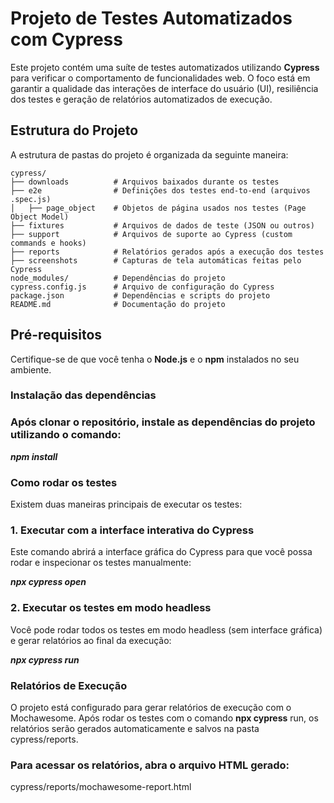 # Projeto de Testes Automatizados com Cypress

Este projeto contém uma suíte de testes automatizados utilizando **Cypress** para verificar o comportamento de funcionalidades web. O foco está em garantir a qualidade das interações de interface do usuário (UI), resiliência dos testes e geração de relatórios automatizados de execução.

## Estrutura do Projeto

A estrutura de pastas do projeto é organizada da seguinte maneira:
```
cypress/
├── downloads          # Arquivos baixados durante os testes
├── e2e                # Definições dos testes end-to-end (arquivos .spec.js)
│   ├── page_object    # Objetos de página usados nos testes (Page Object Model)
├── fixtures           # Arquivos de dados de teste (JSON ou outros)
├── support            # Arquivos de suporte ao Cypress (custom commands e hooks)
├── reports            # Relatórios gerados após a execução dos testes
├── screenshots        # Capturas de tela automáticas feitas pelo Cypress
node_modules/          # Dependências do projeto
cypress.config.js      # Arquivo de configuração do Cypress
package.json           # Dependências e scripts do projeto
README.md              # Documentação do projeto

```

## Pré-requisitos

Certifique-se de que você tenha o **Node.js** e o **npm** instalados no seu ambiente.

### Instalação das dependências

### Após clonar o repositório, instale as dependências do projeto utilizando o comando:


***npm install***

### Como rodar os testes
Existem duas maneiras principais de executar os testes:

### 1. Executar com a interface interativa do Cypress
Este comando abrirá a interface gráfica do Cypress para que você possa rodar e inspecionar os testes manualmente:

***npx cypress open***

### 2. Executar os testes em modo headless
Você pode rodar todos os testes em modo headless (sem interface gráfica) e gerar relatórios ao final da execução:

***npx cypress run***

### Relatórios de Execução
O projeto está configurado para gerar relatórios de execução com o Mochawesome. Após rodar os testes com o comando **npx cypress** run, os relatórios serão gerados automaticamente e salvos na pasta cypress/reports.

### Para acessar os relatórios, abra o arquivo HTML gerado:
cypress/reports/mochawesome-report.html
